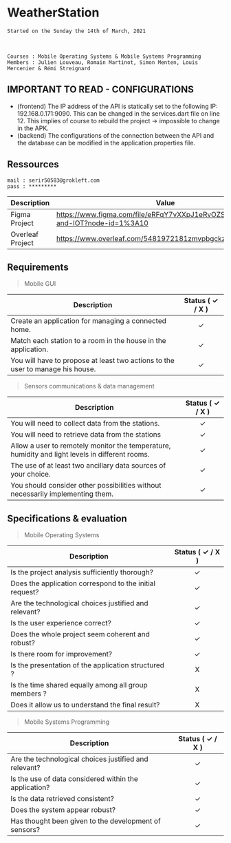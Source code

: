 # WeatherStation

    Started on the Sunday the 14th of March, 2021

&nbsp;

    Courses : Mobile Operating Systems & Mobile Systems Programming
    Members : Julien Louveau, Romain Martinot, Simon Menten, Louis Mercenier & Rémi Streignard

## IMPORTANT TO READ - CONFIGURATIONS

- (frontend) The IP address of the API is statically set to the following IP: 192.168.0.171:9090. This can be changed in the services.dart file on line 12. This implies of course to rebuild the project -> impossible to change in the APK.
- (backend) The configurations of the connection between the API and the database can be modified in the application.properties file.

## Ressources

    mail : serir50583@grokleft.com
    pass : *********

| Description | Value |
| --- | --- |
| Figma Project | https://www.figma.com/file/eRFqY7vXXpJ1eRvOZSGOUO/Mobile-and-IOT?node-id=1%3A10 |
| Overleaf Project | https://www.overleaf.com/5481972181zmvpbgckztpn |

## Requirements

> Mobile GUI

| Description | Status ( ✓ / X ) |
| --- | :---: |
| Create an application for managing a connected home. | ✓ | 
| Match each station to a room in the house in the application. | ✓ | 
| You will have to propose at least two actions to the user to manage  his house.  | ✓ | 

> Sensors communications & data management

| Description | Status ( ✓ / X ) |
| --- | :---: |
| You will need to collect data from the stations. | ✓ |
| You will need to retrieve data from the stations | ✓ |
| Allow a user to remotely monitor the temperature, humidity and light levels in different rooms. | ✓ |
| The use of at least two ancillary data sources of your choice. | ✓ |
| You should consider other possibilities without necessarily implementing them. | ✓ |

## Specifications & evaluation

> Mobile Operating Systems

| Description | Status ( ✓ / X ) |
| --- | :---: |
| Is the project analysis sufficiently thorough? | ✓ |
| Does the application correspond to the initial request? | ✓ |
| Are the technological choices justified and relevant? | ✓ |
| Is the user experience correct? | ✓ |
| Does the whole project seem coherent and robust? | ✓ |
| Is there room for improvement? | ✓ |
| Is the presentation of the application structured ? | X |
| Is the time shared equally among all group members ? | X |
| Does it allow us to understand the final result? | X |

> Mobile Systems Programming

| Description | Status ( ✓ / X ) |
| --- | :---: |
| Are the technological choices justified and relevant? | ✓ |
| Is the use of data considered within the application? | ✓ |
| Is the data retrieved consistent? | ✓ |
| Does the system appear robust? | ✓ |
| Has thought been given to the development of sensors? | ✓ |
